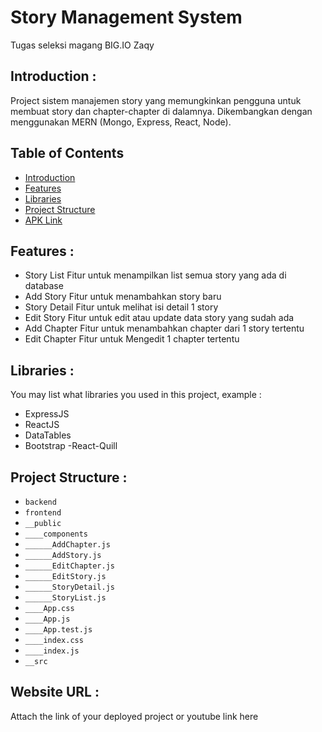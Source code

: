 # Story Management System
Tugas seleksi magang BIG.IO Zaqy

## <a name="introduction"></a> Introduction :
Project sistem manajemen story yang memungkinkan pengguna untuk membuat story dan chapter-chapter di dalamnya. Dikembangkan dengan menggunakan MERN (Mongo, Express, React, Node).

## Table of Contents

- [Introduction](#introduction)
- [Features](#features)
- [Libraries](#libraries)
- [Project Structure](#project-structures)
- [APK Link](#apk-link)

## <a name="features"></a> Features :
- Story List
Fitur untuk menampilkan list semua story yang ada di database
- Add Story
Fitur untuk menambahkan story baru
- Story Detail
Fitur untuk melihat isi detail 1 story
- Edit Story
Fitur untuk edit atau update data story yang sudah ada
- Add Chapter
Fitur untuk menambahkan chapter dari 1 story tertentu
- Edit Chapter
Fitur untuk Mengedit 1 chapter tertentu


## <a name="libraries"></a> Libraries :
You may list what libraries you used in this project, example :
- ExpressJS
- ReactJS
- DataTables
- Bootstrap
-React-Quill

## <a name="project-structures"></a> Project Structure :
* `backend`
* `frontend`
* `__public`
* `____components`
* `______AddChapter.js`
* `______AddStory.js`
* `______EditChapter.js`
* `______EditStory.js`
* `______StoryDetail.js`
* `______StoryList.js`
* `____App.css`
* `____App.js`
* `____App.test.js`
* `____index.css`
* `____index.js`
* `__src`   

## <a name="apk-link"></a> Website URL :
Attach the link of your deployed project or youtube link here
